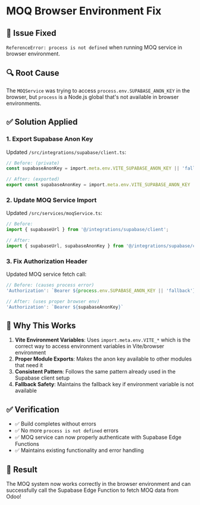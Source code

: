 # MOQ Browser Environment Fix

## 🐛 **Issue Fixed**
`ReferenceError: process is not defined` when running MOQ service in browser environment.

## 🔍 **Root Cause**
The `MOQService` was trying to access `process.env.SUPABASE_ANON_KEY` in the browser, but `process` is a Node.js global that's not available in browser environments.

## ✅ **Solution Applied**

### 1. **Export Supabase Anon Key**
Updated `/src/integrations/supabase/client.ts`:
```typescript
// Before: (private)
const supabaseAnonKey = import.meta.env.VITE_SUPABASE_ANON_KEY || 'fallback-key'

// After: (exported)
export const supabaseAnonKey = import.meta.env.VITE_SUPABASE_ANON_KEY || 'fallback-key'
```

### 2. **Update MOQ Service Import**
Updated `/src/services/moqService.ts`:
```typescript
// Before:
import { supabaseUrl } from '@/integrations/supabase/client';

// After:
import { supabaseUrl, supabaseAnonKey } from '@/integrations/supabase/client';
```

### 3. **Fix Authorization Header**
Updated MOQ service fetch call:
```typescript
// Before: (causes process error)
'Authorization': `Bearer ${process.env.SUPABASE_ANON_KEY || 'fallback'}`

// After: (uses proper browser env)
'Authorization': `Bearer ${supabaseAnonKey}`
```

## 🎯 **Why This Works**

1. **Vite Environment Variables**: Uses `import.meta.env.VITE_*` which is the correct way to access environment variables in Vite/browser environment
2. **Proper Module Exports**: Makes the anon key available to other modules that need it
3. **Consistent Pattern**: Follows the same pattern already used in the Supabase client setup
4. **Fallback Safety**: Maintains the fallback key if environment variable is not available

## ✅ **Verification**
- ✅ Build completes without errors
- ✅ No more `process is not defined` errors
- ✅ MOQ service can now properly authenticate with Supabase Edge Functions
- ✅ Maintains existing functionality and error handling

## 🚀 **Result**
The MOQ system now works correctly in the browser environment and can successfully call the Supabase Edge Function to fetch MOQ data from Odoo!